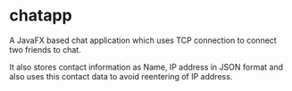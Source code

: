 # chatapp
A JavaFX based chat application which uses TCP connection to connect two friends to chat.

It also stores contact information as Name, IP address in JSON format and also uses this contact data to avoid reentering of IP address.


